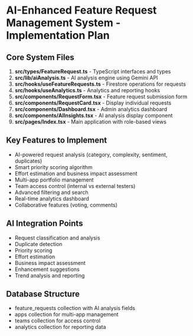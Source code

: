 # AI-Enhanced Feature Request Management System - Implementation Plan

## Core System Files
1. **src/types/FeatureRequest.ts** - TypeScript interfaces and types
2. **src/lib/aiAnalysis.ts** - AI analysis engine using Gemini API
3. **src/hooks/useFeatureRequests.ts** - Firestore operations for requests
4. **src/hooks/useAnalytics.ts** - Analytics and reporting hooks
5. **src/components/RequestForm.tsx** - Feature request submission form
6. **src/components/RequestCard.tsx** - Display individual requests
7. **src/components/Dashboard.tsx** - Admin analytics dashboard
8. **src/components/AIInsights.tsx** - AI analysis display component
9. **src/pages/Index.tsx** - Main application with role-based views

## Key Features to Implement
- AI-powered request analysis (category, complexity, sentiment, duplicates)
- Smart priority scoring algorithm
- Effort estimation and business impact assessment
- Multi-app portfolio management
- Team access control (internal vs external testers)
- Advanced filtering and search
- Real-time analytics dashboard
- Collaborative features (voting, comments)

## AI Integration Points
- Request classification and analysis
- Duplicate detection
- Priority scoring
- Effort estimation
- Business impact assessment
- Enhancement suggestions
- Trend analysis and reporting

## Database Structure
- feature_requests collection with AI analysis fields
- apps collection for multi-app management
- teams collection for access control
- analytics collection for reporting data